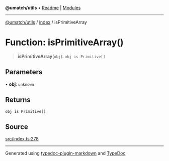 **@umatch/utils** • [Readme](../../index.md) \| [Modules](../../modules.md)

***

[@umatch/utils](../../modules.md) / [index](../index.md) / isPrimitiveArray

# Function: isPrimitiveArray()

> **isPrimitiveArray**(`obj`): `obj is Primitive[]`

## Parameters

• **obj**: `unknown`

## Returns

`obj is Primitive[]`

## Source

[src/index.ts:278](https://github.com/umatch-oficial/utils/blob/0b3210d/src/index.ts#L278)

***

Generated using [typedoc-plugin-markdown](https://www.npmjs.com/package/typedoc-plugin-markdown) and [TypeDoc](https://typedoc.org/)
